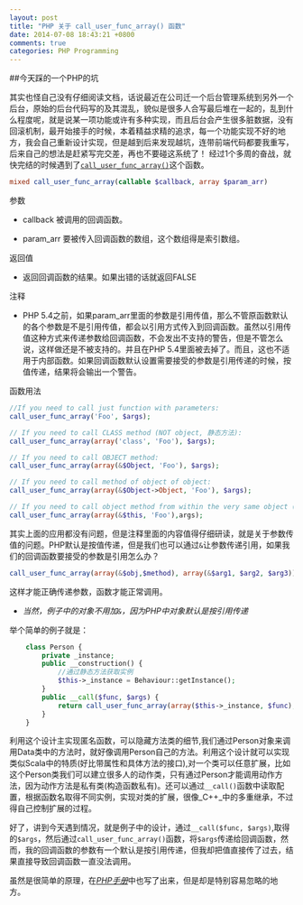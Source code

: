 ```yaml
---
layout: post
title: "PHP 关于 call_user_func_array() 函数"
date: 2014-07-08 18:43:21 +0800
comments: true
categories: PHP Programming
---
```

##今天踩的一个PHP的坑

其实也怪自己没有仔细阅读文档，话说最近在公司迁一个后台管理系统到另外一个后台，原始的后台代码写的及其混乱，貌似是很多人合写最后堆在一起的，乱到什么程度呢，就是说某一项功能或许有多种实现，而且后台会产生很多脏数据，没有回滚机制，最开始接手的时候，本着精益求精的追求，每一个功能实现不好的地方，我会自己重新设计实现，但是越到后来发现越坑，连带前端代码都要我重写，后来自己的想法是赶紧写完交差，再也不要碰这系统了！
经过1个多周的奋战，就快完结的时候遇到了[`call_user_func_array()`][1]这个函数。
``` php
mixed call_user_func_array(callable $callback, array $param_arr)
```
参数

- callback 被调用的回调函数。

- param_arr 要被传入回调函数的数组，这个数组得是索引数组。

返回值

- 返回回调函数的结果。如果出错的话就返回FALSE

注释

- PHP 5.4之前，如果param_arr里面的参数是引用传值，那么不管原函数默认的各个参数是不是引用传值，都会以引用方式传入到回调函数。虽然以引用传值这种方式来传递参数给回调函数，不会发出不支持的警告，但是不管怎么说，这样做还是不被支持的。并且在PHP 5.4里面被去掉了。而且，这也不适用于内部函数。如果回调函数默认设置需要接受的参数是引用传递的时候，按值传递，结果将会输出一个警告。

函数用法
``` php call_user_func_array() 函数用法实例 http://www.php.net/manual/zh/function.call-user-func-array.php#49232 Source
//If you need to call just function with parameters:
call_user_func_array('Foo', $args);

// If you need to call CLASS method (NOT object, 静态方法):
call_user_func_array(array('class', 'Foo'), $args);

// If you need to call OBJECT method:
call_user_func_array(array(&$Object, 'Foo'), $args);

// If you need to call method of object of object:
call_user_func_array(array(&$Object->Object, 'Foo'), $args);

// If you need to call object method from within the very same object (NOT CLASS!):
call_user_func_array(array(&$this, 'Foo'),args);
```
其实上面的应用都没有问题，但是注释里面的内容值得仔细研读，就是关于参数传值的问题。PHP默认是按值传递，但是我们也可以通过`&`让参数传递引用，如果我们的回调函数要接受的参数是引用怎么办？

``` php
call_user_func_array(array(&$obj,$method), array(&$arg1, $arg2, $arg3));
```

这样才能正确传递参数，函数才能正常调用。

- *当然，例子中的对象不用加`&`，因为PHP中对象默认是按引用传递*

	
举个简单的例子就是：
``` php Person.php
	class Person {
		private _instance;
		public __construction() {
			//通过静态方法获取实例
			$this->_instance = Behaviour::getInstance();
		}
		public __call($func, $args) {
			return call_user_func_array(array($this->_instance, $func), $args);
		}
	}
```
利用这个设计主实现匿名函数，可以隐藏方法类的细节,我们通过Person对象来调用Data类中的方法时，就好像调用Person自己的方法。利用这个设计就可以实现类似Scala中的特质(好比带属性和具体方法的接口),对一个类可以任意扩展，比如这个Person类我们可以建立很多人的动作类，只有通过Person才能调用动作方法，因为动作方法是私有类(构造函数私有)。还可以通过`__call()`函数中读取配置，根据函数名取得不同实例，实现对类的扩展，很像_C++_中的多重继承，不过得自己控制扩展的过程。

好了，讲到今天遇到情况，就是例子中的设计，通过`__call($func, $args)`,取得的`$args`，然后通过`call_user_func_array()`函数，将`$args`传递给回调函数，然而，我的回调函数的参数有一个默认是按引用传递，但我却把值直接传了过去，结果直接导致回调函数一直没法调用。

虽然是很简单的原理，在[_PHP手册_][1]中也写了出来，但是却是特别容易忽略的地方。

[1]:http://www.php.net/manual/zh/function.call-user-func-array.php "PHP手册"